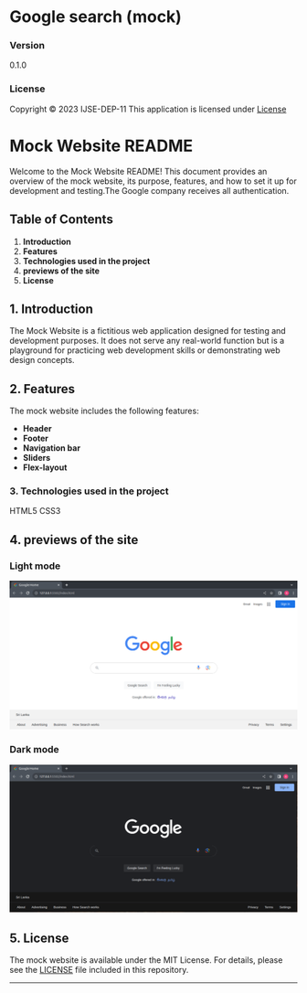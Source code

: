 # Google search (mock)

### Version
0.1.0

### License
Copyright &copy; 2023 IJSE-DEP-11 
This application is licensed under [License](License.txt)

# Mock Website README

Welcome to the Mock Website README! This document provides an overview of the mock website, its purpose, features, and how to set it up for development and testing.The Google company receives all authentication.

## Table of Contents
1. **Introduction**
2. **Features**
3. **Technologies used in the project**
4. **previews of the site**
5. **License**

## 1. Introduction

The Mock Website is a fictitious web application designed for testing and development purposes. It does not serve any real-world function but is a playground for practicing web development skills or demonstrating web design concepts.

## 2. Features

The mock website includes the following features:

- **Header**
- **Footer**
- **Navigation bar**
- **Sliders**
- **Flex-layout**

### 3. Technologies used in the project
HTML5
CSS3

## 4. previews of the site
### Light mode

![Light-mode](img/screenshots/google-light.png)

### Dark mode

![Dark-mode](img/screenshots/google-dark.png)

## 5. License

The mock website is available under the MIT License. For details, please see the [LICENSE](License.txt) file included in this repository.

---
